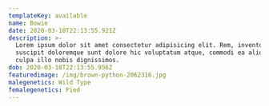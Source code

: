 ```yaml
---
templateKey: available
name: Bowie
date: 2020-03-18T22:13:55.921Z
description: >-
  Lorem ipsum dolor sit amet consectetur adipisicing elit. Rem, inventore
  suscipit doloremque sunt dolore hic voluptatum atque, commodi ea aliquam nulla
  culpa illo nobis dignissimos.
dob: 2020-03-18T22:13:55.956Z
featuredimage: /img/brown-python-2062316.jpg
malegenetics: Wild Type
femalegenetics: Pied
---
```


